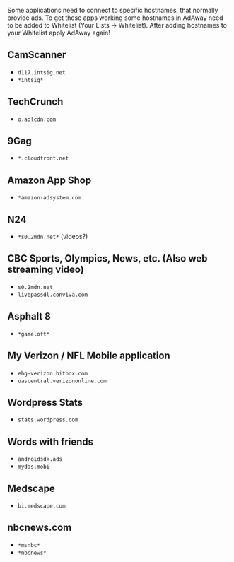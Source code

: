 Some applications need to connect to specific hostnames, that normally provide ads. To get these apps working some hostnames in AdAway need to be added to Whitelist (Your Lists -> Whitelist). After adding hostnames to your Whitelist apply AdAway again!

## CamScanner

  * ``d117.intsig.net``
  * ``*intsig*``

## TechCrunch

  * ``o.aolcdn.com``

## 9Gag

  * ``*.cloudfront.net``

## Amazon App Shop

  * ``*amazon-adsystem.com``

## N24

  * ``*s0.2mdn.net*`` (videos?)

## CBC Sports, Olympics, News, etc. (Also web streaming video)

  * ``s0.2mdn.net``
  * ``livepassdl.conviva.com``

## Asphalt 8

  * ``*gameloft*``

## My Verizon / NFL Mobile application

  * ``ehg-verizon.hitbox.com``
  * ``oascentral.verizononline.com``

## Wordpress Stats

  * ``stats.wordpress.com``

## Words with friends

  * ``androidsdk.ads``
  * ``mydas.mobi``

## Medscape

  * ``bi.medscape.com``

## nbcnews.com

  * ``*msnbc*``
  * ``*nbcnews*``